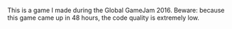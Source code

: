 This is a game I made during the Global GameJam 2016.
Beware: because this game came up in 48 hours, the code quality is extremely low.
